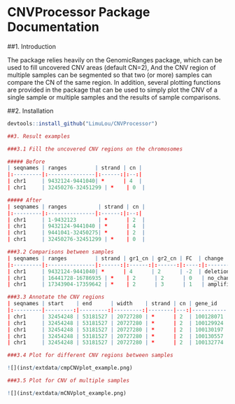 # CNVProcessor Package Documentation

##1. Introduction

   The package relies heavily on the GenomicRanges package, which can be used to fill uncovered CNV areas (default CN=2),
   And the CNV region of multiple samples can be segmented so that two (or more) samples can compare the CN of the same region.
   In addition, several plotting functions are provided in the package that can be used to simply plot the CNV of a single sample or multiple samples and the results of sample comparisons.

##2. Installation

   ```r
   devtools::install_github("LimuLou/CNVProcessor")

##3. Result examples

   ###3.1 Fill the uncovered CNV regions on the chromosomes

  ##### Before
| seqnames | ranges         | strand | cn |
|:---------|:---------------|:------:|:--:|
| chr1     | 9432124-9441040| *      | 4  |
| chr1     | 32450276-32451299 | *    | 0  |

##### After
| seqnames | ranges          | strand | cn |
|:---------|:---------------|:------:|:--:|
| chr1     | 1-9432123       | *      | 2  |
| chr1     | 9432124-9441040 | *      | 4  |
| chr1     | 9441041-32450275| *      | 2  |
| chr1     | 32450276-32451299 | *    | 0  |

   ###3.2 Comparisons between samples
| seqnames | ranges         | strand | gr1_cn | gr2_cn | FC  | change      |
|:---------|:---------------|:------:|:------:|:------:|:----:|:------------|
| chr1     | 9432124-9441040| *      | 4      | 2      | -2  | deletion    |
| chr1     | 16441728-16786935 | *    | 2      | 2      | 0   | no_change   |
| chr1     | 17343904-17359642 | *    | 2      | 3      | 1   | amplification |

   ###3.3 Annotate the CNV regions
| seqnames | start    | end      | width    | strand | cn | gene_id   | gene_symbol |
|:---------|---------:|---------:|---------:|--------|---:|-----------|-------------|
| chr1     | 32454248 | 53181527 | 20727280 | *      | 2  | 100128071 | FAM229A     |
| chr1     | 32454248 | 53181527 | 20727280 | *      | 2  | 100129924 | TMEM269     |
| chr1     | 32454248 | 53181527 | 20727280 | *      | 2  | 100130197 | EFCAB14-AS1 |
| chr1     | 32454248 | 53181527 | 20727280 | *      | 2  | 100130557 | NFYC-AS1    |
| chr1     | 32454248 | 53181527 | 20727280 | *      | 2  | 100132774 | KDM4A-AS1   |

   ###3.4 Plot for different CNV regions between samples
 
 ![](inst/extdata/cmpCNVplot_example.png)

   ###3.5 Plot for CNV of multiple samples
 
 ![](inst/extdata/mCNVplot_example.png)

 

